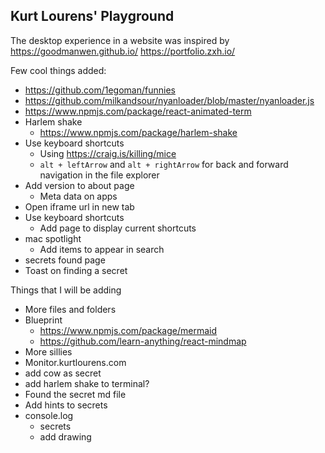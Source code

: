 ## Kurt Lourens' Playground

The desktop experience in a website was inspired by 
https://goodmanwen.github.io/
https://portfolio.zxh.io/

Few cool things added:
- https://github.com/1egoman/funnies
- https://github.com/milkandsour/nyanloader/blob/master/nyanloader.js
- https://www.npmjs.com/package/react-animated-term
- Harlem shake
  - https://www.npmjs.com/package/harlem-shake
- Use keyboard shortcuts
  - Using https://craig.is/killing/mice
  -  `alt + leftArrow` and `alt + rightArrow` for back and forward navigation in the file explorer
- Add version to about page
  - Meta data on apps
- Open iframe url in new tab
- Use keyboard shortcuts
  - Add page to display current shortcuts
- mac spotlight
  - Add items to appear in search
- secrets found page
- Toast on finding a secret


Things that I will be adding 
- More files and folders
- Blueprint
  - https://www.npmjs.com/package/mermaid
  - https://github.com/learn-anything/react-mindmap
- More sillies
- Monitor.kurtlourens.com
- add cow as secret
- add harlem shake to terminal?
- Found the secret md file
- Add hints to secrets
- console.log 
  - secrets
  - add drawing